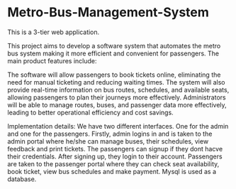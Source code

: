 # Metro-Bus-Management-System

This is a 3-tier web application.

This project aims to develop a software system that automates the metro bus system making it more efficient and convenient for passengers. 
The main product features include: 

The software will allow passengers to book tickets online, eliminating the need for manual ticketing and reducing waiting times.
The system will also provide real-time information on bus routes, schedules, and available seats, allowing passengers to plan their journeys more effectively. 
Administrators will be able to manage routes, buses, and passenger data more effectively, leading to better operational efficiency and cost savings.

Implementation details:
We have two different interfaces. One for the admin and one for the passengers.
Firstly, admin logins in and is taken to the admin portal where he/she can manage buses, their schedules, view feedback and print tickets.
The passengers can signup if they dont hacve their credentials. After signing up, they login to their account.
Passengers are taken to the passenger portal where they can check seat availability, book ticket, view bus schedules and make payment.
Mysql is used as a database.
